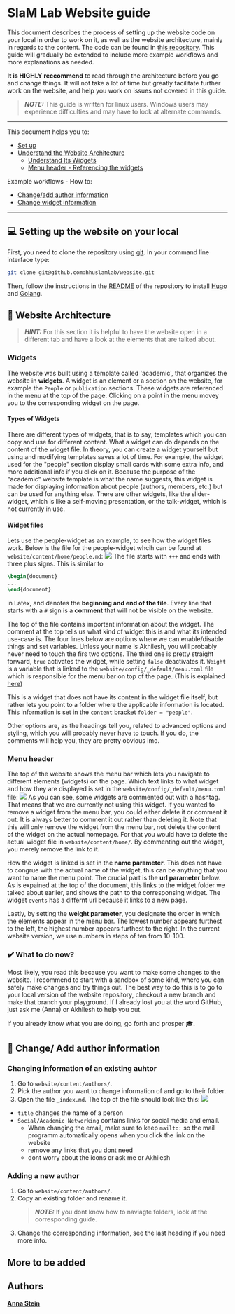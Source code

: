 # SlaM Lab Website guide
This document describes the process of setting up the website code on your local in order to work on it, as well as the website architecture, mainly in regards to the content. The code can be found in [this repository](https://github.com/hhuslamlab/website). This guide will gradually be extended to include more example workflows and more explanations as needed.  

**It is HIGHLY reccommend** to read through the architecture before you go and change things. It will not take a lot of time but greatly facilitate further work on the website, and help you work on issues not covered in this guide. 

> **_NOTE:_**  This guide is written for linux users. Windows users may experience difficulties and may have to look at alternate commands. 

---
This document helps you to:
- [Set up](#setting-up-the-website-on-your-local)
- [Understand the Website Architecture](#website-architecture) 
    - [Understand Its Widgets](#widgets) 
    - [Menu header - Referencing the widgets](#menu-header)

Example workflows - How to:
- [Change/add author information]() 
- [Change widget information]()
- ---

## :computer: Setting up the website on your local
First, you need to clone the repository using [git](https://git-scm.com/). In your command line interface type: 
```bash
git clone git@github.com:hhuslamlab/website.git
```
Then, follow the instructions in the [README](https://github.com/hhuslamlab/website) of the repository to install [Hugo](https://gohugo.io/) and [Golang](https://gohugo.io/).

## :european_castle: Website Architecture
> **_HINT:_**  For this section it is helpful to have the website open in a different tab and have a look at the elements that are talked about. 

###  Widgets
The website was built using a template called 'academic', that organizes the website in **widgets**. A widget is an element or a section on the website, for example the `People` or `publication` sections. These widgets are referenced in the menu at the top of the page. Clicking on a point in the menu movey you to the corresponding widget on the page. 

#### Types of Widgets 
There are different types of widgets, that is to say, templates which you can copy and use for different content. What a widget can do depends on the content of the widget file. In theory, you can create a widget yourself but using and modifying templates saves a lot of time. 
For example, the widget used for the "people" section display small cards with some extra info, and more additional info if you click on it. Because the purpose of the "academic" website template is what the name suggests, this widget is made for displaying information about people (authors, members, etc.) but can be used for anything else. 
There are other widgets, like the slider-widget, which is like a self-moving presentation, or the talk-widget, which is not currently in use. 

#### Widget files
Lets use the people-widget as an example, to see how the widget files work. Below is the file for the people-widget whcih can be found at `website/content/home/people.md`:
![](https://i.imgur.com/nrCscHE.png)
The file starts with `+++` and ends with three plus signs. This is similar to 
```latex
\begin{document}
...
\end{document}
```

in Latex, and denotes the **beginning and end of the file**. Every line that starts with a `#` sign is a **comment** that will not be visible on the website. 

The top of the file contains important information about the widget. The comment at the top tells us what kind of widget this is and what its intended use-case is. The four lines below are options where we can enable/disable things and set variables. Unless your name is Akhilesh, you will probably never need to touch the firs two options. The third one is pretty straight forward, `true` activates the widget, while setting `false` deactivates it. 
`Weight` is a variable that is linked to the `website/config/_default/menu.toml` file which is responsible for the menu bar on top of the page. (This is explained [here](#change/-add-author-information)) 

This is a widget that does not have its content in the widget file itself, but rather lets you point to a folder where the applicable information is located. This information is set in the `content` bracket `folder = "people"`.

Other options are, as the headings tell you, related to advanced options and styling, which you will probably never have to touch. If you do, the comments will help you, they are pretty obvious imo. 

### Menu header 
The top of the website shows the menu bar which lets you navigate to different elements (widgets) on the page. Which text links to what widget and how they are displayed is set in the `website/config/_default/menu.toml` file:
![](https://i.imgur.com/zydC5Jt.png)
As you can see, some widgets are commented out with a hashtag. That means that we are currently not using this widget. If you wanted to remove a widget from the menu bar, you could either delete it or comment it out. It is always better to comment it out rather than deleting it. Note that this will only remove the widget from the menu bar, not delete the content of the widget on the actual homepage. For that you would have to delete the actual widget file in `website/content/home/`. By commenting out the widget, you merely remove the link to it. 

How the widget is linked is set in the **name parameter**. This does not have to congrue with the actual name of the widget, this can be anything that you want to name the menu point. The crucial part is the **url parameter** below. As is expained at the top of the document, this links to the widget folder we talked about earlier, and shows the path to the corresponsing widget. The widget `events` has a differnt url because it links to a new page. 

Lastly, by setting the **weight parameter**, you designate the order in which the elements appear in the menu bar. The lowest number appears furthest to the left, the highest number appears furthest to the right. In the current website version, we use numbers in steps of ten from 10-100.

### :heavy_check_mark: What to do now?
Most likely, you read this because you want to make some changes to the website. I recommend to start with a sandbox of some kind, where you can safely make changes and try things out. The best way to do this is to go to your local version of the website repository, checkout a new branch and make that branch your playground. If I already lost you at the word GitHub, just ask me (Anna) or Akhilesh to help you out. 

If you already know what you are doing, go forth and prosper :mortar_board:.


## :bust_in_silhouette: Change/ Add author information
### Changing information of an existing auhtor
1. Go to `website/content/authors/`.
2. Pick the author you want to change information of and go to their folder. 
3. Open the file `_index.md`. 
The top of the file should look like this: 
![](https://i.imgur.com/c2bPvzk.png)

- `title` changes the name of a person
- `Social/Academic Networking` contains links for social media and email. 
    - When changing the email, make sure to keep `mailto:` so the mail programm automatically opens when you click the link on the website
    - remove any links that you dont need
    - dont worry about the icons or ask me or Akhilesh

### Adding a new author
1. Go to `website/content/authors/`.
2. Copy an existing folder and rename it. 
    > **_NOTE:_** If you dont know how to naviagte folders, look at the corresponding guide. 
3. Change the corresponding information, see the last heading if you need more info. 

## More to be added

## Authors
[**Anna Stein**](https://slam.phil.hhu.de/authors/anna)






